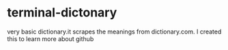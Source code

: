 # terminal-dictonary
very basic dictionary.it scrapes the meanings from dictionary.com. I created this to learn more about github
